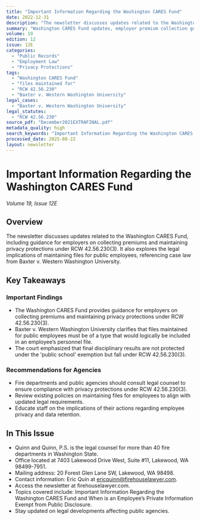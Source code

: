 ```yaml
---
title: "Important Information Regarding the Washington CARES Fund"
date: 2022-12-31
description: "The newsletter discusses updates related to the Washington CARES Fund, including guidance for employers on collecting premiums and maintaining privacy protections under RCW 42.56.230(3). It also explores the legal implications of maintaining files for public employees, referencing case law from Baxter v. Western Washington University."
summary: "Washington CARES Fund updates, employer premium collection guidance, and privacy protections under RCW 42.56.230(3)."
volume: 19
edition: 12
issue: 12E
categories:
  - "Public Records"
  - "Employment Law"
  - "Privacy Protections"
tags:
  - "Washington CARES Fund"
  - "files maintained for"
  - "RCW 42.56.230"
  - "Baxter v. Western Washington University"
legal_cases:
  - "Baxter v. Western Washington University"
legal_statutes:
  - "RCW 42.56.230"
source_pdf: "December2021EXTRAFINAL.pdf"
metadata_quality: high
search_keywords: "Important Information Regarding the Washington CARES Fund, When is an Employee’s Private Information Exempt from Public Disclosure, Quinn and Quinn, P.S., fire departments in Washington State, Lakewoo..."
processed_date: 2025-08-22
layout: newsletter
---
```


# Important Information Regarding the Washington CARES Fund

*Volume 19, Issue 12E*

## Overview

The newsletter discusses updates related to the Washington CARES Fund, including guidance for employers on collecting premiums and maintaining privacy protections under RCW 42.56.230(3). It also explores the legal implications of maintaining files for public employees, referencing case law from Baxter v. Western Washington University.

## Key Takeaways

### Important Findings

- The Washington CARES Fund provides guidance for employers on collecting premiums and maintaining privacy protections under RCW 42.56.230(3).
- Baxter v. Western Washington University clarifies that files maintained for public employees must be of a type that would logically be included in an employee’s personnel file.
- The court emphasized that final disciplinary results are not protected under the 'public school' exemption but fall under RCW 42.56.230(3).

### Recommendations for Agencies

- Fire departments and public agencies should consult legal counsel to ensure compliance with privacy protections under RCW 42.56.230(3).
- Review existing policies on maintaining files for employees to align with updated legal requirements.
- Educate staff on the implications of their actions regarding employee privacy and data retention.

## In This Issue

- Quinn and Quinn, P.S. is the legal counsel for more than 40 fire departments in Washington State.
- Office located at 7403 Lakewood Drive West, Suite #11, Lakewood, WA 98499-7951.
- Mailing address: 20 Forest Glen Lane SW, Lakewood, WA 98498.
- Contact information: Eric Quin at ericquinn@firehouselawyer.com.
- Access the newsletter at firehouselawyer.com.
- Topics covered include: Important Information Regarding the Washington CARES Fund and When is an Employee’s Private Information Exempt from Public Disclosure.
- Stay updated on legal developments affecting public agencies.

